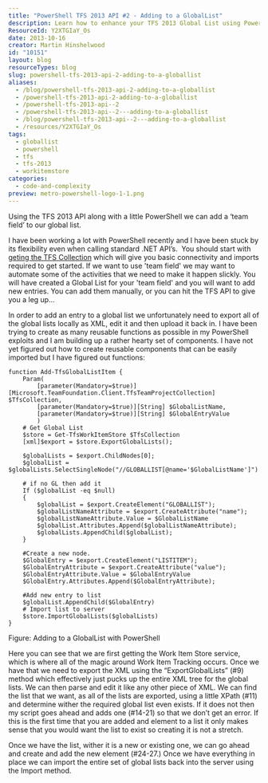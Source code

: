 ```yaml
---
title: "PowerShell TFS 2013 API #2 - Adding to a GlobalList"
description: Learn how to enhance your TFS 2013 Global List using PowerShell. Automate team field additions effortlessly with our step-by-step guide and reusable functions.
ResourceId: Y2XTGIaY_Os
date: 2013-10-16
creator: Martin Hinshelwood
id: "10151"
layout: blog
resourceTypes: blog
slug: powershell-tfs-2013-api-2-adding-to-a-globallist
aliases:
  - /blog/powershell-tfs-2013-api-2-adding-to-a-globallist
  - /powershell-tfs-2013-api-2-adding-to-a-globallist
  - /powershell-tfs-2013-api--2
  - /powershell-tfs-2013-api--2---adding-to-a-globallist
  - /blog/powershell-tfs-2013-api--2---adding-to-a-globallist
  - /resources/Y2XTGIaY_Os
tags:
  - globallist
  - powershell
  - tfs
  - tfs-2013
  - workitemstore
categories:
  - code-and-complexity
preview: metro-powershell-logo-1-1.png
---
```


Using the TFS 2013 API along with a little PowerShell we can add a ‘team field’ to our global list.

I have been working a lot with PowerShell recently and I have been stuck by its flexibility even when calling standard .NET API’s.  You should start with g[eting the TFS Collection](http://nkdagility.com/powershell-tfs-2013-api-0-get-tfscollection-and-tfs-services/ "Get TFS Collection") which will give you basic connectivity and imports required to get started. If we want to use 'team field' we may want to automate some of the activities that we need to make it happen slickly. You will have created a Global List for your 'team field' and you will want to add new entries. You can add them manually, or you can hit the TFS API to give you a leg up...

In order to add an entry to a global list we unfortunately need to export all of the global lists locally as XML, edit it and then upload it back in. I have been trying to create as many reusable functions as possible in my PowerShell exploits and I am building up a rather hearty set of components. I have not yet figured out how to create reusable components that can be easily imported but I have figured out functions:

```
function Add-TfsGlobalListItem {
    Param(
        [parameter(Mandatory=$true)][Microsoft.TeamFoundation.Client.TfsTeamProjectCollection] $TfsCollection,
        [parameter(Mandatory=$true)][String] $GlobalListName,
        [parameter(Mandatory=$true)][String] $GlobalEntryValue
        )
    # Get Global List
    $store = Get-TfsWorkItemStore $TfsCollection
    [xml]$export = $store.ExportGlobalLists();

    $globalLists = $export.ChildNodes[0];
    $globalList = $globalLists.SelectSingleNode("//GLOBALLIST[@name='$GlobalListName']")

    # if no GL then add it
    If ($globalList -eq $null)
    {
        $globalList = $export.CreateElement("GLOBALLIST");
        $globalListNameAttribute = $export.CreateAttribute("name");
        $globalListNameAttribute.Value = $GlobalListName
        $globalList.Attributes.Append($globalListNameAttribute);
        $globalLists.AppendChild($globalList);
    }

    #Create a new node.
    $GlobalEntry = $export.CreateElement("LISTITEM");
    $GlobalEntryAttribute = $export.CreateAttribute("value");
    $GlobalEntryAttribute.Value = $GlobalEntryValue
    $GlobalEntry.Attributes.Append($GlobalEntryAttribute);

    #Add new entry to list
    $globalList.AppendChild($GlobalEntry)
    # Import list to server
    $store.ImportGlobalLists($globalLists)
}

```

Figure: Adding to a GlobalList with PowerShell

Here you can see that we are first getting the Work Item Store service, which is where all of the magic around Work Item Tracking occurs. Once we have that we need to export the XML using the “ExportGlobalLists” (#9) method which effectively just pucks up the entire XML tree for the global lists. We can then parse and edit it like any other piece of XML. We can find the list that we want, as all of the lists are exported, using a little XPath (#11)  and determine wither the required global list even exists. If it does not then my script goes ahead and adds one (#14-21) so that we don’t get an error. If this is the first time that you are added and element to a list it only makes sense that you would want the list to exist so creating it is not a stretch.

Once we have the list, wither it is a new or existing one, we can go ahead and create and add the new element (#24-27.) Once we have everything in place we can import the entire set of global lists back into the server using the Import method.
